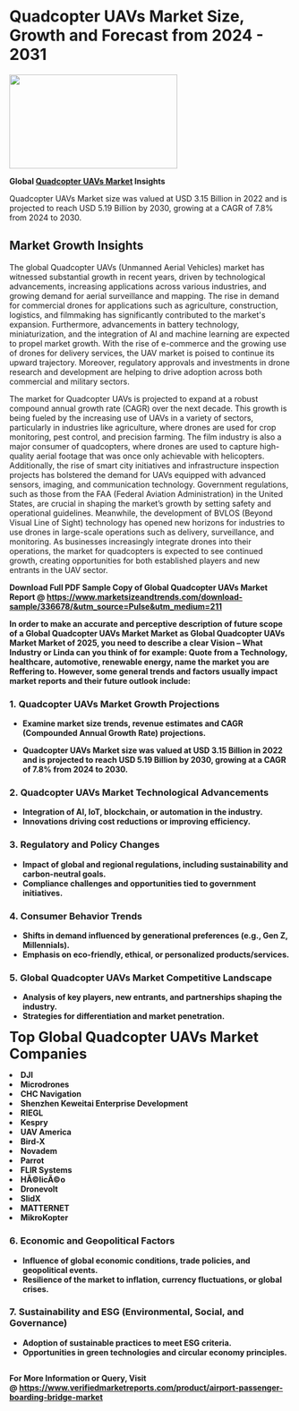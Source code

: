<H1>Quadcopter UAVs Market Size, Growth and Forecast from 2024 - 2031</H1><img class="aligncenter size-medium wp-image-584254" src="https://thirdeyenews.in/wp-content/uploads/2024/09/Global-Market-Research-300x168.jpeg" alt="" width="300" height="168" /><p><strong>Global&nbsp;<a href="https://www.marketsizeandtrends.com/download-sample/336678/&amp;utm_source=Pulse&amp;utm_medium=211">Quadcopter UAVs Market</a> Insights</strong></p><p>Quadcopter UAVs Market size was valued at USD 3.15 Billion in 2022 and is projected to reach USD 5.19 Billion by 2030, growing at a CAGR of 7.8% from 2024 to 2030.</p><p><h2>Market Growth Insights</h2> <p>The global Quadcopter UAVs (Unmanned Aerial Vehicles) market has witnessed substantial growth in recent years, driven by technological advancements, increasing applications across various industries, and growing demand for aerial surveillance and mapping. The rise in demand for commercial drones for applications such as agriculture, construction, logistics, and filmmaking has significantly contributed to the market's expansion. Furthermore, advancements in battery technology, miniaturization, and the integration of AI and machine learning are expected to propel market growth. With the rise of e-commerce and the growing use of drones for delivery services, the UAV market is poised to continue its upward trajectory. Moreover, regulatory approvals and investments in drone research and development are helping to drive adoption across both commercial and military sectors.</p> <p><strong></strong></p> <p>The market for Quadcopter UAVs is projected to expand at a robust compound annual growth rate (CAGR) over the next decade. This growth is being fueled by the increasing use of UAVs in a variety of sectors, particularly in industries like agriculture, where drones are used for crop monitoring, pest control, and precision farming. The film industry is also a major consumer of quadcopters, where drones are used to capture high-quality aerial footage that was once only achievable with helicopters. Additionally, the rise of smart city initiatives and infrastructure inspection projects has bolstered the demand for UAVs equipped with advanced sensors, imaging, and communication technology. Government regulations, such as those from the FAA (Federal Aviation Administration) in the United States, are crucial in shaping the market’s growth by setting safety and operational guidelines. Meanwhile, the development of BVLOS (Beyond Visual Line of Sight) technology has opened new horizons for industries to use drones in large-scale operations such as delivery, surveillance, and monitoring. As businesses increasingly integrate drones into their operations, the market for quadcopters is expected to see continued growth, creating opportunities for both established players and new entrants in the UAV sector.</p> <p><strong></p><p><span class=""><strong>Download Full PDF Sample Copy of Global Quadcopter UAVs Market Report</strong> @ <a href="https://www.marketsizeandtrends.com/download-sample/336678/&amp;utm_source=Pulse&amp;utm_medium=211" target="_blank">https://www.marketsizeandtrends.com/download-sample/336678/&amp;utm_source=Pulse&amp;utm_medium=211</a></span></p><p>In order to make an accurate and perceptive description of future scope of a Global&nbsp;Quadcopter UAVs Market Market as Global&nbsp;Quadcopter UAVs Market Market of 2025, you need to describe a clear Vision &ndash; What Industry or Linda can you think of for example: Quote from a Technology, healthcare, automotive, renewable energy, name the market you are Reffering to. However, some general trends and factors usually impact market reports and their future outlook include:</p><h3>1.&nbsp;<strong>Quadcopter UAVs Market Growth Projections</strong></h3><ul><li>Examine market size trends, revenue estimates and CAGR (Compounded Annual Growth Rate) projections.</li><li><p>Quadcopter UAVs Market size was valued at USD 3.15 Billion in 2022 and is projected to reach USD 5.19 Billion by 2030, growing at a CAGR of 7.8% from 2024 to 2030.</p></li></ul><h3>2.&nbsp;<strong>Quadcopter UAVs Market Technological Advancements</strong></h3><ul><li>Integration of AI, IoT, blockchain, or automation in the industry.</li><li>Innovations driving cost reductions or improving efficiency.</li></ul><h3>3.&nbsp;<strong>Regulatory and Policy Changes</strong></h3><ul><li>Impact of global and regional regulations, including sustainability and carbon-neutral goals.</li><li>Compliance challenges and opportunities tied to government initiatives.</li></ul><h3>4.&nbsp;<strong>Consumer Behavior Trends</strong></h3><ul><li>Shifts in demand influenced by generational preferences (e.g., Gen Z, Millennials).</li><li>Emphasis on eco-friendly, ethical, or personalized products/services.</li></ul><h3>5.&nbsp;<strong>Global Quadcopter UAVs Market Competitive Landscape</strong></h3><ul><li>Analysis of key players, new entrants, and partnerships shaping the industry.</li><li>Strategies for differentiation and market penetration.</li></ul><p data-pm-slice="1 1 []"><span style="color: inherit; font-family: inherit; font-size: 25px;">Top Global Quadcopter UAVs Market Companies</span></p><div class="" data-test-id=""><p><li>DJI</li><li> Microdrones</li><li> CHC Navigation</li><li> Shenzhen Keweitai Enterprise Development</li><li> RIEGL</li><li> Kespry</li><li> UAV America</li><li> Bird-X</li><li> Novadem</li><li> Parrot</li><li> FLIR Systems</li><li> HÃ©licÃ©o</li><li> Dronevolt</li><li> SlidX</li><li> MATTERNET</li><li> MikroKopter</li></p></div><h3>6.&nbsp;<strong>Economic and Geopolitical Factors</strong></h3><ul><li>Influence of global economic conditions, trade policies, and geopolitical events.</li><li>Resilience of the market to inflation, currency fluctuations, or global crises.</li></ul><h3>7.&nbsp;<strong>Sustainability and ESG (Environmental, Social, and Governance)</strong></h3><ul><li>Adoption of sustainable practices to meet ESG criteria.</li><li>Opportunities in green technologies and circular economy principles.</li></ul><h2><strong style="font-size: 14px;">For More Information or Query, Visit @&nbsp;</strong><a style="background-color: #ffffff; font-size: 14px;" href="https://www.marketsizeandtrends.com/report/quadcopter-uavs-market/" target="_blank">https://www.verifiedmarketreports.com/product/airport-passenger-boarding-bridge-market</a></h2>
